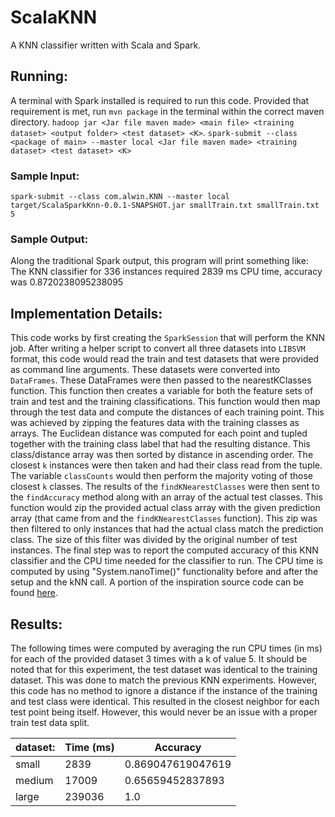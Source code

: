 # ScalaKNN
A KNN classifier written with Scala and Spark.
 
## Running:
A terminal with Spark installed is required to run this code. Provided that requirement is met, run `mvn package` in the terminal within the correct maven directory.
`hadoop jar <Jar file maven made> <main file> <training dataset> <output folder> <test dataset> <K>`.
`spark-submit --class <package of main> --master local <Jar file maven made> <training dataset> <test dataset> <K>`

### Sample Input:
`spark-submit --class com.alwin.KNN --master local target/ScalaSparkKnn-0.0.1-SNAPSHOT.jar smallTrain.txt smallTrain.txt 5`

### Sample Output:
Along the traditional Spark output, this program will print something like:
The KNN classifier for 336 instances required 2839 ms CPU time, accuracy was 0.8720238095238095
 
## Implementation Details:
This code works by first creating the `SparkSession` that will perform the KNN job. After writing a helper script to convert all three datasets into `LIBSVM` format, this code would read the train and test datasets that were provided as command line arguments. These datasets were converted into `DataFrames`. These DataFrames were then passed to the nearestKClasses function. This function then creates a variable for both the feature sets of train and test and the training classifications. This function would then map through the test data and compute the distances of each training point. This was achieved by zipping the features data with the training classes as arrays. The Euclidean distance was computed for each point and tupled together with the training class label that had the resulting distance. This class/distance array was then sorted by distance in ascending order. The closest `k` instances were then taken and had their class read from the tuple. The variable `classCounts` would then perform the majority voting of those closest `k` classes. The results of the `findKNearestClasses` were then sent to the `findAccuracy` method along with an array of the actual test classes. This function would zip the provided actual class array with the given prediction array (that came from and the `findKNearestClasses` function). This zip was then filtered to only instances that had the actual class match the prediction class. The size of this filter was divided by the original number of test instances. The final step was to report the computed accuracy of this KNN classifier and the CPU time needed for the classifier to run. The CPU time is computed by using "System.nanoTime()" functionality before and after the setup and the kNN call. A portion of the inspiration source code can be found [here](https://stackoverflow.com/questions/28949591/easiest-way-to-represent-euclidean-distance-in-scala).

## Results:
The following times were computed by averaging the run CPU times (in ms) for each of the provided dataset 3 times with a k of value 5. It should be noted that for this experiment, the test dataset was identical to the training dataset. This was done to match the previous KNN experiments. However, this code has no method to ignore a distance if the instance of the training and test class were identical. This resulted in the closest neighbor for each test point being itself. However, this would never be an issue with a proper train test data split.
 
| dataset: | Time (ms) | Accuracy |
| --- | --- | --- |
| small | 2839 | 0.869047619047619 |
| medium | 17009 | 0.65659452837893 |
| large | 239036 | 1.0 |